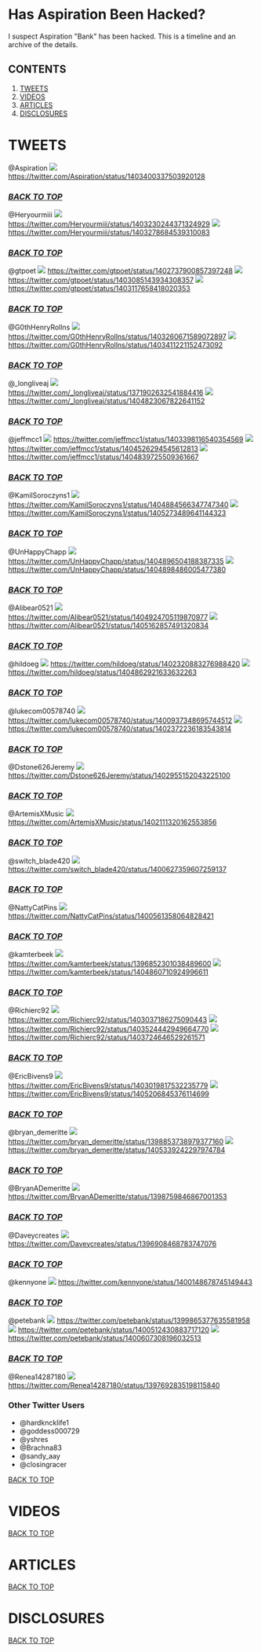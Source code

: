 # Has Aspiration Been Hacked?
I suspect Aspiration "Bank" has been hacked. This is a timeline and an archive of the details.

## CONTENTS
1. [TWEETS](#TWEETS)
2. [VIDEOS](#VIDEOS)
3. [ARTICLES](#ARTICLES)
4. [DISCLOSURES](#DISCLOSURES)

# TWEETS
@Aspiration
![](/images/tweets/2021-06-11_0114PM_@Aspiration.png)
https://twitter.com/Aspiration/status/1403400337503920128

### *[BACK TO TOP](#Has-Aspiration-Been-Hacked)*

@Heryourmiii
![](/images/tweets/2021-06-11_0158AM_@Heryourmiii.png)
https://twitter.com/Heryourmiii/status/1403230244371324929
![](/images/tweets/2021-06-11_0511AM_@Heryourmiii.png)
https://twitter.com/Heryourmiii/status/1403278684539310083

### *[BACK TO TOP](#Has-Aspiration-Been-Hacked)*

@gtpoet
![](/images/tweets/2021-06-09_0522PM_@gtpoet.png)
https://twitter.com/gtpoet/status/1402737900857397248
![](/images/tweets/2021-06-10_0422PM_@gtpoet.png)
https://twitter.com/gtpoet/status/1403085143934308357
![](/images/tweets/2021-06-10_0631PM_@gtpoet.png)
https://twitter.com/gtpoet/status/1403117658418020353

### *[BACK TO TOP](#Has-Aspiration-Been-Hacked)*

@G0thHenryRollns
![](/images/tweets/2021-06-11_0359AM_@G0thHenryRollns.png)
https://twitter.com/G0thHenryRollns/status/1403260671589072897
![](/images/tweets/2021-06-11_0158PM_@G0thHenryRollns.png)
https://twitter.com/G0thHenryRollns/status/1403411221152473092

### *[BACK TO TOP](#Has-Aspiration-Been-Hacked)*

@_longliveaj
![](/images/tweets/2021-05-16_0314PM_@_longliveaj.png)
https://twitter.com/_longliveaj/status/1371902632541884416
![](/images/tweets/2021-06-15_1128AM_@_longliveaj.png)
https://twitter.com/_longliveaj/status/1404823067822641152

### *[BACK TO TOP](#Has-Aspiration-Been-Hacked)*

@jeffmcc1
![](/images/tweets/2021-06-11_0105PM_@jeffmcc1.png)
https://twitter.com/jeffmcc1/status/1403398116540354569
![](/images/tweets/2021-06-14_0348PM_@jeffmcc1.png)
https://twitter.com/jeffmcc1/status/1404526294545612813
![](/images/tweets/2021-06-15_1234PM_@jeffmcc1.png)
https://twitter.com/jeffmcc1/status/1404839725509361667

### *[BACK TO TOP](#Has-Aspiration-Been-Hacked)*

@KamilSoroczyns1
![](/images/tweets/2021-06-15_0332PM_@KamilSoroczyns1.png)
https://twitter.com/KamilSoroczyns1/status/1404884566347747340
![](/images/tweets/2021-06-16_0518PM_@KamilSoroczyns1.png)
https://twitter.com/KamilSoroczyns1/status/1405273489641144323

### *[BACK TO TOP](#Has-Aspiration-Been-Hacked)*

@UnHappyChapp
![](/images/tweets/2021-06-15_0420AM_@UnHappyChapp.png)
https://twitter.com/UnHappyChapp/status/1404896504188387335
![](/images/tweets/2021-06-15_0421AM_@UnHappyChapp.png)
https://twitter.com/UnHappyChapp/status/1404898486005477380

### *[BACK TO TOP](#Has-Aspiration-Been-Hacked)*

@Alibear0521
![](/images/tweets/2021-06-15_0612PM_@Alibear0521.png)
https://twitter.com/Alibear0521/status/1404924705119870977
![](/images/tweets/2021-06-16_0958AM_@Alibear0521.png)
https://twitter.com/Alibear0521/status/1405162857491320834

### *[BACK TO TOP](#Has-Aspiration-Been-Hacked)*

@hildoeg
![](/images/tweets/2021-06-08_0145PM_@hildoeg.png)
https://twitter.com/hildoeg/status/1402320883276988420
![](/images/tweets/2021-06-15_0206PM_@hildoeg.png)
https://twitter.com/hildoeg/status/1404862921633632263

### *[BACK TO TOP](#Has-Aspiration-Been-Hacked)*

@lukecom00578740
![](/images/tweets/2021-06-04_0607PM_@lukecom00578740.png)
https://twitter.com/lukecom00578740/status/1400937348695744512
![](/images/tweets/2021-06-08_0509PM_@lukecom00578740.png)
https://twitter.com/lukecom00578740/status/1402372236183543814

### *[BACK TO TOP](#Has-Aspiration-Been-Hacked)*

@Dstone626Jeremy
![](/images/tweets/2021-06-10_0745AM_@Dstone626Jeremy.png)
https://twitter.com/Dstone626Jeremy/status/1402955152043225100

### *[BACK TO TOP](#Has-Aspiration-Been-Hacked)*

@ArtemisXMusic
![](/images/tweets/2021-06-07_1152PM_@ArtemisXMusic.png)
https://twitter.com/ArtemisXMusic/status/1402111320162553856

### *[BACK TO TOP](#Has-Aspiration-Been-Hacked)*

@switch_blade420
![](/images/tweets/2021-06-03_0935PM_@switch_blade420.png)
https://twitter.com/switch_blade420/status/1400627359607259137

### *[BACK TO TOP](#Has-Aspiration-Been-Hacked)*

@NattyCatPins
![](/images/tweets/2021-06-03_0513PM_@NattyCatPins.png)
https://twitter.com/NattyCatPins/status/1400561358064828421

### *[BACK TO TOP](#Has-Aspiration-Been-Hacked)*

@kamterbeek
![](/images/tweets/2021-05-24_1135AM_@kamterbeek.png)
https://twitter.com/kamterbeek/status/1396852301038489600
![](/images/tweets/2021-06-15_0157PM_@kamterbeek.png)
https://twitter.com/kamterbeek/status/1404860710924996611

### *[BACK TO TOP](#Has-Aspiration-Been-Hacked)*

@Richierc92
![](/images/tweets/2021-06-10_0111PM_@Richierc92.png)
https://twitter.com/Richierc92/status/1403037186275090443
![](/images/tweets/2021-06-11_0927PM_@Richierc92.png)
https://twitter.com/Richierc92/status/1403524442949664770
![](/images/tweets/2021-06-12_1043AM_@Richierc92.png)
https://twitter.com/Richierc92/status/1403724646529261571

### *[BACK TO TOP](#Has-Aspiration-Been-Hacked)*

@EricBivens9
![](/images/tweets/2021-06-10_1202AM_@EricBivens9.png)
https://twitter.com/EricBivens9/status/1403019817532235779
![](/images/tweets/2021-06-16_1253PM_@EricBivens9.png)
https://twitter.com/EricBivens9/status/1405206845376114699

### *[BACK TO TOP](#Has-Aspiration-Been-Hacked)*

@bryan_demeritte
![](/images/tweets/2021-05-30_1208AM_@bryan_demeritte.png)
https://twitter.com/bryan_demeritte/status/1398853738979377160
![](/images/tweets/2021-06-16_0939PM_@bryan_demeritte.png)
https://twitter.com/bryan_demeritte/status/1405339242297974784

### *[BACK TO TOP](#Has-Aspiration-Been-Hacked)*

@BryanADemeritte
![](/images/tweets/2021-05-29_0555AM_@BryanADemeritte.png)
https://twitter.com/BryanADemeritte/status/1398759846867001353

### *[BACK TO TOP](#Has-Aspiration-Been-Hacked)*

@Daveycreates
![](/images/tweets/2021-05-24_0318PM_@Daveycreates.png)
https://twitter.com/Daveycreates/status/1396908468783747076

### *[BACK TO TOP](#Has-Aspiration-Been-Hacked)*

@kennyone
![](/images/tweets/2021-06-02_0153PM_@kennyone.png)
https://twitter.com/kennyone/status/1400148678745149443

### *[BACK TO TOP](#Has-Aspiration-Been-Hacked)*

@petebank
![](/images/tweets/2021-06-01_0708PM_@petebank.png)
https://twitter.com/petebank/status/1399865377635581958
![](/images/tweets/2021-06-03_0159PM_@petebank.png)
https://twitter.com/petebank/status/1400512430883717120
![](/images/tweets/2021-06-03_0816PM_@petebank.png)
https://twitter.com/petebank/status/1400607308196032513

### *[BACK TO TOP](#Has-Aspiration-Been-Hacked)*

@Renea14287180
![](/images/tweets/2021-05-26_0715PM_@Renea14287180.png)
https://twitter.com/Renea14287180/status/1397692835198115840

### Other Twitter Users
- @hardkncklife1
- @goddess000729
- @yshres
- @Brachna83
- @sandy_aay
- @closingracer

[BACK TO TOP](#Has-Aspiration-Been-Hacked)

# VIDEOS
[BACK TO TOP](#Has-Aspiration-Been-Hacked)

# ARTICLES
[BACK TO TOP](#Has-Aspiration-Been-Hacked)

# DISCLOSURES
[BACK TO TOP](#Has-Aspiration-Been-Hacked)
